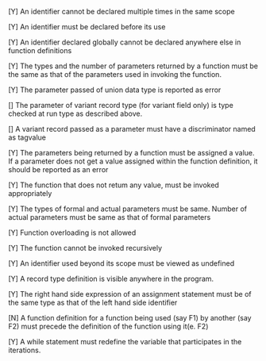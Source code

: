 [Y] An identifier cannot be declared multiple times in the same scope

[Y] An identifier must be declared before its use

[Y] An identifier declared globally cannot be declared anywhere else in function definitions

[Y] The types and the number of parameters returned by a function must be the same as that of the parameters used in invoking the function.

[Y] The parameter passed of union data type is reported as error

[] The parameter of variant record type (for variant field only) is type checked at run type as described above.

[] A variant record passed as a parameter must have a discriminator named as tagvalue

[Y] The parameters being returned by a function must be assigned a value. If a parameter does not get a value assigned within the function definition, it should be reported as an error

[Y] The function that does not retum any value, must be invoked appropriately

[Y] The types of formal and actual parameters must be same. Number of actual parameters must be same as that of formal parameters

[Y] Function overloading is not allowed

[Y] The function cannot be invoked recursively

[Y] An identifier used beyond its scope must be viewed as undefined

[Y] A record type definition is visible anywhere in the program.

[Y] The right hand side expression of an assignment statement must be of the same type as that of the left hand side identifier

[N] A function definition for a function being used (say F1) by another (say F2) must precede the definition of the function using it(e. F2)

[Y] A while statement must redefine the variable that participates in the iterations.